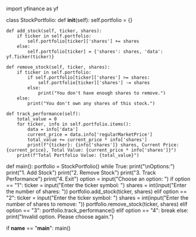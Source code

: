 import yfinance as yf

class StockPortfolio:
    def __init__(self):
        self.portfolio = {}

    def add_stock(self, ticker, shares):
        if ticker in self.portfolio:
            self.portfolio[ticker]['shares'] += shares
        else:
            self.portfolio[ticker] = {'shares': shares, 'data': yf.Ticker(ticker)}

    def remove_stock(self, ticker, shares):
        if ticker in self.portfolio:
            if self.portfolio[ticker]['shares'] >= shares:
                self.portfolio[ticker]['shares'] -= shares
            else:
                print("You don't have enough shares to remove.")
        else:
            print("You don't own any shares of this stock.")

    def track_performance(self):
        total_value = 0
        for ticker, info in self.portfolio.items():
            data = info['data']
            current_price = data.info['regularMarketPrice']
            total_value += current_price * info['shares']
            print(f"{ticker}: {info['shares']} shares, Current Price: {current_price}, Total Value: {current_price * info['shares']}")
        print(f"Total Portfolio Value: {total_value}")


def main():
    portfolio = StockPortfolio()
    while True:
        print("\nOptions:")
        print("1. Add Stock")
        print("2. Remove Stock")
        print("3. Track Performance")
        print("4. Exit")
        option = input("Choose an option: ")
        if option == "1":
            ticker = input("Enter the ticker symbol: ")
            shares = int(input("Enter the number of shares: "))
            portfolio.add_stock(ticker, shares)
        elif option == "2":
            ticker = input("Enter the ticker symbol: ")
            shares = int(input("Enter the number of shares to remove: "))
            portfolio.remove_stock(ticker, shares)
        elif option == "3":
            portfolio.track_performance()
        elif option == "4":
            break
        else:
            print("Invalid option. Please choose again.")


if __name__ == "__main__":
    main()
